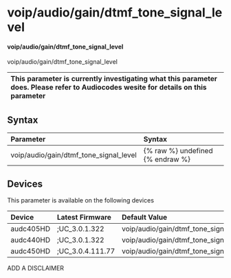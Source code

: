 ﻿---
description: voip/audio/gain/dtmf_tone_signal_level
search: false
---

# voip/audio/gain/dtmf_tone_signal_level

#### voip/audio/gain/dtmf_tone_signal_level

voip/audio/gain/dtmf_tone_signal_level


| This parameter is currently investigating what this parameter does. Please refer to Audiocodes wesite for details on this parameter | 
| :--- |

## Syntax
| Parameter | Syntax |
| :--- | :--- |
|voip/audio/gain/dtmf_tone_signal_level | {% raw %} undefined {% endraw %}|

## Devices
This parameter is available on the following devices

| Device | Latest Firmware | Default Value |
|:---|:---|:---|
| audc405HD | ;UC_3.0.1.322 | voip/audio/gain/dtmf_tone_signal_level=16 
| audc440HD | ;UC_3.0.1.322 | voip/audio/gain/dtmf_tone_signal_level=16 
| audc450HD | ;UC_3.0.4.111.77 | voip/audio/gain/dtmf_tone_signal_level=16 

ADD A DISCLAIMER
